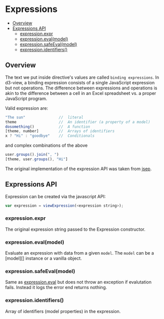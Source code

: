 # Expressions

<!-- START doctoc generated TOC please keep comment here to allow auto update -->
<!-- DON'T EDIT THIS SECTION, INSTEAD RE-RUN doctoc TO UPDATE -->


- [Overview](#overview)
- [Expressions API](#expressions-api)
  - [expression.expr](#expressionexpr)
  - [expression.eval(model)](#expressionevalmodel)
  - [expression.safeEval(model)](#expressionsafeevalmodel)
  - [expression.identifiers()](#expressionidentifiers)

<!-- END doctoc generated TOC please keep comment here to allow auto update -->

## Overview

The text we put inside directive's values are called ``binding expressions``.
In d3-view, a binding expression consists of a single JavaScript expression
but not operations. The difference between expressions and operations is akin
to the difference between a cell in an Excel spreadsheet vs. a proper JavaScript program.

Valid expression are:
```javascript
"The sun"               //  literal
theme                   //  An identifier (a property of a model)
dosomething()           //  A function
[theme, number]         //  Arrays of identifiers
x ? "Hi" : "goodbye"    //  Conditionals
```
and complex combinations of the above
```javascript
user.groups().join(", ")
[theme, user.groups(), "Hi"]
```

The original implementation of the expression API was taken from [jsep](https://github.com/soney/jsep).

## Expressions API

Expression can be created via the javascript API:
```javascript
var expression = viewExpression(<expression string>);
```
### expression.expr

The original expression string passed to the Expression constructor.

### expression.eval(model)

Evaluate an expression with data from a given ``model``. The ``model``
can be a [model][] instance or a vanilla object.

### expression.safeEval(model)

Same as [expression.eval](#expressionevalmodel) but does not throw an
exception if evalutation fails. Instead it logs the error end returns nothing.

### expression.identifiers()

Array of identifiers (model properties) in the expression.
